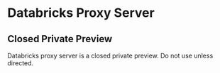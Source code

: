 # Databricks Proxy Server

## Closed Private Preview 
Databricks proxy server is a closed private preview. Do not use unless directed.